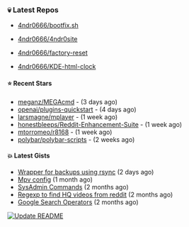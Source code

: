 ### :skull:  Latest Repos

- [4ndr0666/bootfix.sh](https://github.com/4ndr0666/bootfix.sh)

- [4ndr0666/4ndr0site](https://github.com/4ndr0666/4ndr0site)

- [4ndr0666/factory-reset](https://github.com/4ndr0666/factory-reset)

- [4ndr0666/KDE-html-clock](https://github.com/4ndr0666/KDE-html-clock)


#### ⭐ Recent Stars

- [meganz/MEGAcmd](https://github.com/meganz/MEGAcmd) - (3 days ago)
- [openai/plugins-quickstart](https://github.com/openai/plugins-quickstart) - (4 days ago)
- [larsmagne/mplayer](https://github.com/larsmagne/mplayer) - (1 week ago)
- [honestbleeps/Reddit-Enhancement-Suite](https://github.com/honestbleeps/Reddit-Enhancement-Suite) - (1 week ago)
- [mtorromeo/r8168](https://github.com/mtorromeo/r8168) - (1 week ago)
- [polybar/polybar-scripts](https://github.com/polybar/polybar-scripts) - (2 weeks ago)

#### :boom: Latest Gists

- [Wrapper for backups using rsync](https://gist.github.com/3362509f90976becb3b1442c29ae6117) (2 days ago)
- [Mpv config](https://gist.github.com/3b374e66eeb82b8d049b9fb70c5f2b16) (1 month ago)
- [SysAdmin Commands](https://gist.github.com/cc2c3e025404fd8c30ffa4bbdf21b26f) (2 months ago)
- [Regexp to find HQ videos from reddit](https://gist.github.com/17861fde61b7e817543c68b552f1658c) (2 months ago)
- [Google Search Operators](https://gist.github.com/2eef7f425e61110e8f1eb2232a918fb9) (2 months ago)

[![Update README](https://github.com/4ndr0666/4ndr0666/actions/workflows/readme-scribe.yml/badge.svg?branch=master)](https://github.com/4ndr0666/4ndr0666/actions/workflows/readme-scribe.yml)

